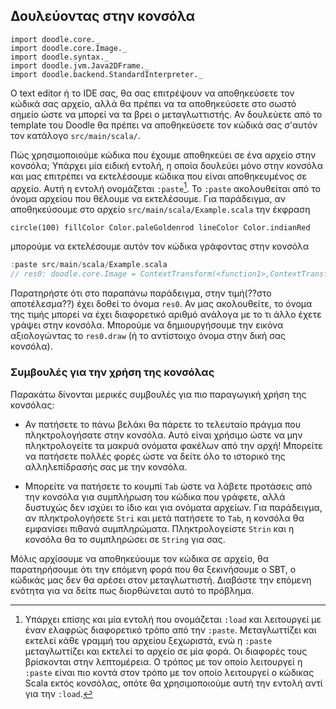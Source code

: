 ## Δουλεύοντας στην κονσόλα

```tut:invisible
import doodle.core._
import doodle.core.Image._
import doodle.syntax._
import doodle.jvm.Java2DFrame._
import doodle.backend.StandardInterpreter._
```

Ο text editor ή το IDE σας, θα σας επιτρέψουν να αποθηκεύσετε τον κώδικά σας αρχείο, αλλά θα πρέπει να τα αποθηκεύσετε στο σωστό σημείο ώστε να μπορεί να τα βρει ο μεταγλωττιστής.
Αν δουλεύετε από το template του Doodle θα πρέπει να αποθηκεύσετε τον κώδικά σας σ'αυτόν τον κατάλογο `src/main/scala/`.

Πώς χρησιμοποιούμε κώδικα που έχουμε αποθηκεύει σε ένα αρχείο στην κονσόλα;
Υπάρχει μία ειδική εντολή, η οποία δουλεύει μόνο στην κονσόλα και μας επιτρέπει να εκτελέσουμε κώδικα που είναι αποθηκευμένος σε αρχείο.
Αυτή η εντολή ονομάζεται `:paste`[^load]. Το `:paste` ακολουθείται από το όνομα αρχείου που θέλουμε να εκτελέσουμε. Για παράδειγμα, αν αποθηκεύσουμε στο αρχείο `src/main/scala/Example.scala` την έκφραση

```tut:silent:book
circle(100) fillColor Color.paleGoldenrod lineColor Color.indianRed
```

μπορούμε να εκτελέσουμε αυτόν τον κώδικα γράφοντας στην κονσόλα

```scala
:paste src/main/scala/Example.scala
// res0: doodle.core.Image = ContextTransform(<function1>,ContextTransform(<function1>,Circle(100.0)))
```

Παρατηρήστε ότι στο παραπάνω παράδειγμα, στην τιμή(??στο αποτέλεσμα??) έχει δοθεί το όνομα `res0`. Αν μας ακολουθείτε, το όνομα της τιμής μπορεί να έχει διαφορετικό αριθμό ανάλογα με το τι άλλο έχετε γράψει στην κονσόλα. Μπορούμε να δημιουργήσουμε την εικόνα αξιολογώντας το `res0.draw` (ή το αντίστοιχο όνομα στην δική σας κονσόλα).

### Συμβουλές για την χρήση της κονσόλας

Παρακάτω δίνονται μερικές συμβουλές για πιο παραγωγική χρήση της κονσόλας:

- Αν πατήσετε το πάνω βελάκι θα πάρετε το τελευταίο πράγμα που πληκτρολογήσατε στην κονσόλα. Αυτό είναι χρήσιμο ώστε να μην πληκτρολογείτε τα μακρυά ονόματα φακέλων από την αρχή! Μπορείτε να πατήσετε πολλές φορές ώστε να δείτε όλο το ιστορικό της αλληλεπίδρασής σας με την κονσόλα.

- Μπορείτε να πατήσετε το κουμπί `Tab` ώστε να λάβετε προτάσεις από την κονσόλα για συμπλήρωση του κώδικα που γράφετε, αλλά δυστυχώς δεν ισχύει το ίδιο και για ονόματα αρχείων. Για παράδειγμα, αν πληκτρολογήσετε `Stri` και μετά πατήσετε το `Tab`, η κονσόλα θα εμφανίσει πιθανά συμπληρώματα. Πληκτρολογείστε `Strin` και η κονσόλα θα το συμπληρώσει σε `String` για σας.

[^load]: Υπάρχει επίσης και μία εντολή που ονομάζεται `:load` και λειτουργεί με έναν ελαφρώς διαφορετικό τρόπο από την `:paste`. Μεταγλωττίζει και εκτελεί κάθε γραμμή του αρχείου ξεχωριστά, ενώ η `:paste` μεταγλωττίζει και εκτελεί το αρχείο σε μία φορά. Οι διαφορές τους βρίσκονται στην λεπτομέρεια. Ο τρόπος με τον οποίο λειτουργεί η `:paste` είναι πιο κοντά στον τρόπο με τον οποίο λειτουργεί ο κώδικας Scala εκτός κονσόλας, οπότε θα χρησιμοποιούμε αυτή την εντολή αντί για την `:load`.

<div class="callout callout-warn">
Μόλις αρχίσουμε να αποθηκεύουμε τον κώδικα σε αρχείο, θα παρατηρήσουμε ότι την επόμενη φορά που θα ξεκινήσουμε ο SBT, ο κώδικάς μας δεν θα αρέσει στον μεταγλωττιστή. Διαβάστε την επόμενη ενότητα για να δείτε πως διορθώνεται αυτό το πρόβλημα.
</div>
